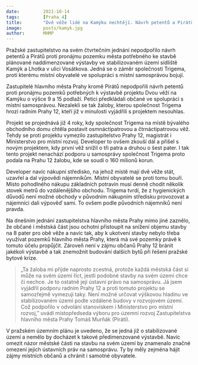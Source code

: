 ```yaml
---
date:         2021-10-14
tags:         [Praha 4]
title:        "Dvě věže lidé na Kamýku nechtějí. Návrh petentů a Pirátů na zamezení pronájmu pozemku Zastupitelstvo nepodpořilo"
image: 	      posts/kamyk.jpg
author:       MHMP
---
```


Pražské zastupitelstvo na svém čtvrtečním jednání nepodpořilo návrh petentů a Pirátů proti pronájmu pozemku města potřebného ke stavbě plánované naddimenzované výstavby ve stabilizovaném území sídliště Kamýk a Lhotka v ulici Vosátkova. Jedná se o záměr společnosti Trigema, proti kterému místní obyvatelé ve spolupráci s místní samosprávou bojují.

Zastupitelé hlavního města Prahy kromě Pirátů nepodpořili návrh petentů proti pronájmu pozemků potřebných k výstavbě projektu Dvou věží na Kamýku o výšce 9 a 15 podlaží. Petici předkládali občané ve spolupráci s místní samosprávou. Nezalekli se tak žaloby, kterou společnost Trigema hrozí radním Prahy 12, kteří již v minulosti vyjádřili s projektem nesouhlas.

Projekt se projednává již 4 roky, kdy společnost Trigema na místě bývalého obchodního domu chtěla postavit osmnáctipatrovou a čtrnáctipatrovou věž. Tehdy se proti projektu vymezilo zastupitelstvo Prahy 12, magistrát i Ministerstvo pro místní rozvoj. Developer to ovšem zkouší dál a přišel s novým projektem, kdy první věž snížil o tři patra a druhou o šest pater. I tak tento projekt nenachází podporu u samosprávy společnost Trigema proto podala na Prahu 12 žalobu, kde se soudí o 160 milionů korun. 

Developer navíc nákupní středisko, na jehož místě mají dvě věže stát, uzavřel a dal výpovědi nájemníkům. Místní obyvatelé se proti tomu bouří. Místo pohodlného nákupu základních potravin musí denně chodit několik stovek metrů do vzdálenějšího obchodu. Trigema tvrdí, že z hygienických důvodů není možné obchody v původním nákupním středisku provozovat a nájemníci dali výpověď sami. To ovšem podle původních nájemníků není pravda.

Na dnešním jednání zastupitelstva hlavního města Prahy mimo jiné zaznělo, že občané i městská část jsou ochotni přistoupit na snížení objemu stavby na 8 pater pro obě věže a navíc tak, aby k ukotvení stavby nebylo třeba využívat pozemků hlavního města Prahy, která má své pozemky právě k tomuto účelu propůjčit. Zároveň není v zájmu občanů Prahy 12 bránit jakékoli výstavbě a tak znemožnit budování dalších bytů při řešení pražské bytové krize.

> „Ta žaloba mi přijde naprosto zcestná, protože každá městská část si může na svém území říct, jestli podobné stavby na svém území chce či nechce. Je to ostatně její ústavní právo na samosprávu. Já jsem vyjádřil podporu radním Prahy 12 a proti tomuto projektu se samozřejmě vymezuji taky. Není možné určovat výškovou hladinu ve stabilizovaném území podle vzdálené budovy v rozvojovém území. Což podpořilo v odvolání stanoviskem i Ministerstvo pro místní rozvoj,” uvádí místopředseda výboru pro územní rozvoj Zastupitelstva hlavního města Prahy Tomáš Murňák (Piráti). 

V pražském územním plánu je uvedeno, že se jedná již o stabilizované území a nemělo by docházet k takové předimenzované výstavbě. Navíc omezit názor městské části na stavbu na svém území by znamenalo značné omezení jejich ústavních práv na samosprávu. Ty by měly zejména hájit zájmy místních občanů a chránit i samotné obyvatele.


